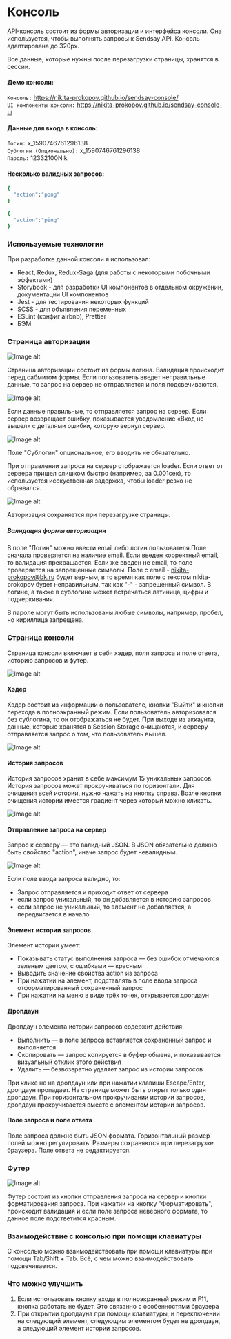 # Консоль

API-консоль состоит из формы авторизации и интерфейса консоли. Она используется, чтобы выполнять запросы к Sendsay API. Консоль адаптирована до 320px.

Все данные, которые нужны после перезагрузки страницы, хранятся в сессии.


#### Демо консоли:

`Консоль:` https://nikita-prokopov.github.io/sendsay-console/  
`UI компоненты консоли:` https://nikita-prokopov.github.io/sendsay-console-ui  

#### Данные для входа в консоль:

`Логин:` x_1590746761296138  
`Сублогин (Опционально):` x_1590746761296138  
`Пароль:` 12332100Nik  

#### Несколько валидных запросов:

```sh
{
  "action":"pong"
}
```

```sh
{
  "action":"ping"
}
```

### Используемые технологии

При разработке данной консоли я использовал:

- React, Redux, Redux-Saga (для работы с некоторыми побочными эффектами)
- Storybook - для разработки UI компонентов в отдельном окружении, документации UI компонентов
- Jest - для тестирования некоторых функций
- SCSS - для объявления переменных
- ESLint (конфиг airbnb), Prettier
- БЭМ

### Страница авторизации

![Image alt](https://github.com/nikita-prokopov/console/raw/images/images/Screenshot_1.png)

Страница авторизации состоит из формы логина. Валидация происходит перед сабмитом формы. Если пользователь введет неправильные данные, то запрос на сервер не отправляется и поля подсвечиваются.

![Image alt](https://github.com/nikita-prokopov/console/raw/images/images/Screenshot_2.png)

Если данные правильные, то отправляется запрос на сервер. Если сервер возвращает ошибку, показывается уведомление «Вход не вышел» с деталями ошибки, которую вернул сервер.

![Image alt](https://github.com/nikita-prokopov/console/raw/images/images/Screenshot_3.png)

Поле "Сублогин" опциональное, его вводить не обязательно.

При отправлении запроса на сервер отображается loader. Если ответ от сервера пришел слишком быстро (например, за 0.001сек), то используется исскуственная задержка, чтобы loader резко не обрывался.

![Image alt](https://github.com/nikita-prokopov/console/raw/images/images/Screenshot_4.png)

Авторизация сохраняется при перезагрузке страницы.

##### Валидация формы авторизации

В поле "Логин" можно ввести email либо логин пользователя.Поле сначала проверяется на наличие email. Если введен корректный email, то валидация прекращается. Если же введен не email, то поле проверяется на запрещенные символы. Поле с email - nikita-prokopov@bk.ru будет верным, в то время как поле с текстом nikita-prokopov будет неправильным, так как "-" - запрещенный символ. В логине, а также в сублогине может встречаться латиница, цифры и подчеркивания.

В пароле могут быть использованы любые символы, например, пробел, но кириллица запрещена.

### Страница консоли

Страница консоли включает в себя хэдер, поля запроса и поле ответа, историю запросов и футер.

![Image alt](https://github.com/nikita-prokopov/console/raw/images/images/Screenshot_5.png)

#### Хэдер

Хэдер состоит из информации о пользователе, кнопки "Выйти" и кнопки перехода в полноэкранный режим. Если пользователь авторизовался без сублогина, то он отображаться не будет. При выходе из аккаунта, данные, которые хранятся в Session Storage очищаются, и серверу отправляется запрос о том, что пользователь вышел.

![Image alt](https://github.com/nikita-prokopov/console/raw/images/images/Screenshot_7.png)

#### История запросов

История запросов хранит в себе максимум 15 уникальных запросов. История запросов может прокручиваться по горизонтали. Для очищения всей истории, нужно нажать на кнопку справа.
Возле кнопки очищения истории имеется градиент через который можно кликать.

![Image alt](https://github.com/nikita-prokopov/console/raw/images/images/Screenshot_6.png)

#### Отправление запроса на сервер

Запрос к серверу — это валидный JSON. В JSON обязательно должно быть свойство "action", иначе запрос будет невалидным.

![Image alt](https://github.com/nikita-prokopov/console/raw/images/images/Screenshot_8.png)

Если поле ввода запроса валидно, то:

- Запрос отправляется и приходит ответ от сервера
- если запрос уникальный, то он добавляется в историю запросов
- если запрос не уникальный, то элемент не добавляется, а передвигается в начало

#### Элемент истории запросов

Элемент истории умеет:

- Показывать статус выполнения запроса — без ошибок отмечаются зеленым цветом, с ошибками — красным
- Выводить значение свойства action из запроса
- При нажатии на элемент, подставлять в поле ввода запроса отформатированный сохраненный запрос
- При нажатии на меню в виде трёх точек, открывается дропдаун

#### Дропдаун

Дропдаун элемента истории запросов содержит действия:

- Выполнить — в поле запроса вставляется сохраненный запрос и выполняется
- Скопировать — запрос копируется в буфер обмена, и показывается визуальный отклик этого действия
- Удалить — безвозвратно удаляет запрос из истории запросов

При клике не на дропдаун или при нажатии клавиши Escape/Enter, дропдаун пропадает. На странице может быть открыт только один дропдаун. При горизонтальном прокручивании истории запросов, дропдаун прокручивается вместе с элементом истории запросов.

#### Поле запроса и поле ответа

Поле запроса должно быть JSON формата. Горизонтальный размер полей можно регулировать. Размеры сохраняются при перезагрузке браузера. Поле ответа не редактируется.

### Футер

![Image alt](https://github.com/nikita-prokopov/console/raw/images/images/Screenshot_9.png)

Футер состоит из кнопки отправления запроса на сервер и кнопки форматирования запроса. При нажатии на кнопку "Форматировать", происходит валидация и если поле запроса неверного формата, то данное поле подстветится красным.


### Взаимодействие с консолью при помощи клавиатуры

С консолью можно взаимодействовать при помощи клавиатуры при помощи Tab/Shift + Tab. Всё, с чем можно взаимодействовать подсвечивается.

### Что можно улучшить

1. Если использовать кнопку входа в полноэкранный режим и F11, кнопка работать не будет. Это связанно с особенностями браузера
2. При открытии дропдауна при помощи клавиатуры, и переключении на следующий элемент, следующим элементом будет не дропдаун, а следующий элемент истории запросов.
